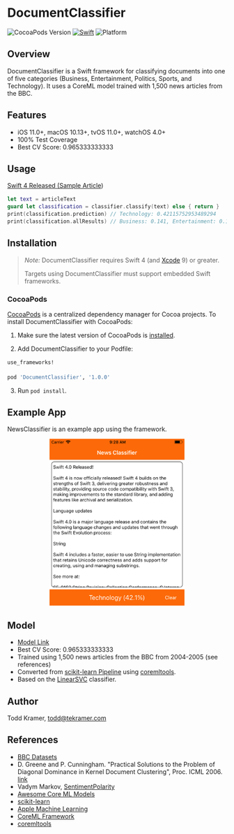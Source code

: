 # DocumentClassifier

![CocoaPods Version](https://cocoapod-badges.herokuapp.com/v/DocumentClassifier/badge.png) [![Swift](https://img.shields.io/badge/swift-4-orange.svg?style=flat)](https://developer.apple.com/swift/) ![Platform](https://cocoapod-badges.herokuapp.com/p/DocumentClassifier/badge.png)

## Overview

DocumentClassifier is a Swift framework for classifying documents into one of five categories (Business, Entertainment, Politics, Sports, and Technology). It uses a CoreML model trained with 1,500 news articles from the BBC.

## Features

- iOS 11.0+, macOS 10.13+, tvOS 11.0+, watchOS 4.0+
- 100% Test Coverage
- Best CV Score: 0.965333333333

## Usage

[Swift 4 Released (Sample Article](https://swift.org/blog/swift-4-0-released/))

```swift
let text = articleText
guard let classification = classifier.classify(text) else { return }
print(classification.prediction) // Technology: 0.42115752953489294
print(classification.allResults) // Business: 0.141, Entertainment: 0.138, Politics: 0.113, Sports: 0.187, Technology: 0.421
```

## Installation

> _Note:_ DocumentClassifier requires Swift 4 (and [Xcode][] 9) or greater.
>
> Targets using DocumentClassifier must support embedded Swift frameworks.

[Xcode]: https://developer.apple.com/xcode/downloads/


### CocoaPods

[CocoaPods][] is a centralized dependency manager for Cocoa projects. To install
DocumentClassifier with CocoaPods:

1. Make sure the latest version of CocoaPods is [installed](https://guides.cocoapods.org/using/getting-started.html#getting-started).


2. Add DocumentClassifier to your Podfile:

``` ruby
use_frameworks!

pod 'DocumentClassifier', '1.0.0'
```

3. Run `pod install`.

[CocoaPods]: https://cocoapods.org

## Example App

NewsClassifier is an example app using the framework.

<div align="center">
<img src="https://github.com/toddkramer/DocumentClassifier/blob/master/NewsClassifier/Screenshot.png" alt="NewsClassifierExample" width="310" height="382" />
</div>

## Model

- [Model Link](https://github.com/toddkramer/DocumentClassifier/blob/master/Sources/DocumentClassification.mlmodel)
- Best CV Score: 0.965333333333
- Trained using 1,500 news articles from the BBC from 2004-2005 (see references)
- Converted from [scikit-learn Pipeline](http://scikit-learn.org/stable/modules/generated/sklearn.pipeline.Pipeline.html) using [coremltools](https://pypi.python.org/pypi/coremltools).
- Based on the [LinearSVC](http://scikit-learn.org/stable/modules/generated/sklearn.svm.LinearSVC.html) classifier.

## Author

Todd Kramer, todd@tekramer.com

## References
- [BBC Datasets](http://mlg.ucd.ie/datasets/bbc.html)
- D. Greene and P. Cunningham. "Practical Solutions to the Problem of Diagonal Dominance in Kernel Document Clustering", Proc. ICML 2006. [link](http://mlg.ucd.ie/files/publications/greene06icml.pdf)
- Vadym Markov, [SentimentPolarity](https://github.com/cocoa-ai/SentimentCoreMLDemo)
- [Awesome Core ML Models](https://github.com/likedan/Awesome-CoreML-Models)
- [scikit-learn](http://scikit-learn.org/stable/)
- [Apple Machine Learning](https://developer.apple.com/machine-learning/)
- [CoreML Framework](https://developer.apple.com/documentation/coreml)
- [coremltools](https://pypi.python.org/pypi/coremltools)
